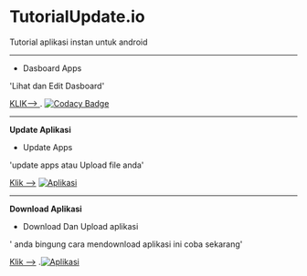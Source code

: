 # TutorialUpdate.io
Tutorial aplikasi instan untuk android

---
- Dasboard Apps

'Lihat dan Edit Dasboard'

[KLIK--> ]() . [![Codacy Badge](https://api.codacy.com/project/badge/Grade/d5154652a47442ceb3ae1f4a6ec8f843)](https://www.codacy.com/app/bbusines77/Apk.olshop?utm_source=github.com&amp;utm_medium=referral&amp;utm_content=blibliOlshop/Apk.olshop&amp;utm_campaign=Badge_Grade)


---


**Update Aplikasi**

- Update Apps

'update apps atau Upload file anda'

[Klik -->]() [![Aplikasi](https://api.codacy.com/project/badge/Grade/e03c67b3b4414d2aac614a3d31f91b74)](https://github.com/on-aplikasi-android/TutorialUpdate.io.git)


---

**Download Aplikasi**

- Download Dan Upload aplikasi

' anda bingung cara mendownload aplikasi ini coba sekarang'

[Klik -->]() .[![Aplikasi](https://api.codacy.com/project/badge/Grade/e03c67b3b4414d2aac614a3d31f91b74)](https://github.com/on-aplikasi-android/TutorialUpdate.io/archive/master.zip)
